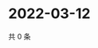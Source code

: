 # 2022-03-12

共 0 条

<!-- BEGIN WEIBO -->
<!-- 最后更新时间 Sat Mar 12 2022 07:14:25 GMT+0800 (China Standard Time) -->

<!-- END WEIBO -->
